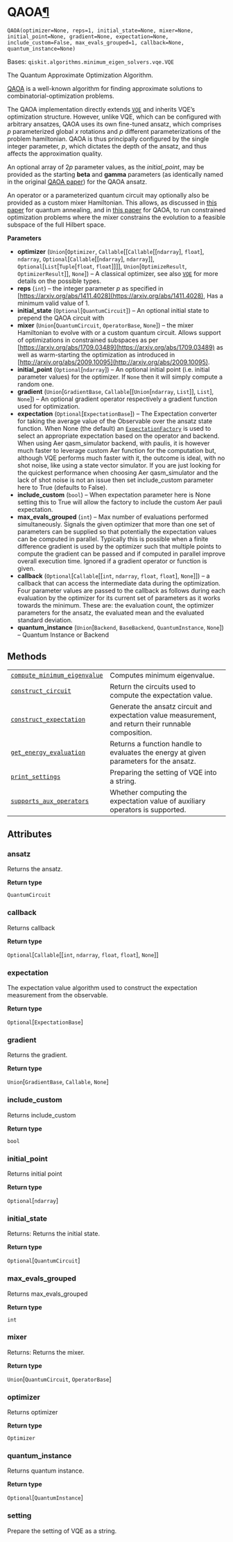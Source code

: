# QAOA[¶](#qaoa "Permalink to this headline")

<span id="undefined" />

`QAOA(optimizer=None, reps=1, initial_state=None, mixer=None, initial_point=None, gradient=None, expectation=None, include_custom=False, max_evals_grouped=1, callback=None, quantum_instance=None)`

Bases: `qiskit.algorithms.minimum_eigen_solvers.vqe.VQE`

The Quantum Approximate Optimization Algorithm.

[QAOA](https://arxiv.org/abs/1411.4028) is a well-known algorithm for finding approximate solutions to combinatorial-optimization problems.

The QAOA implementation directly extends [`VQE`](qiskit.algorithms.VQE#qiskit.algorithms.VQE "qiskit.algorithms.VQE") and inherits VQE’s optimization structure. However, unlike VQE, which can be configured with arbitrary ansatzes, QAOA uses its own fine-tuned ansatz, which comprises $p$ parameterized global $x$ rotations and $p$ different parameterizations of the problem hamiltonian. QAOA is thus principally configured by the single integer parameter, *p*, which dictates the depth of the ansatz, and thus affects the approximation quality.

An optional array of $2p$ parameter values, as the *initial\_point*, may be provided as the starting **beta** and **gamma** parameters (as identically named in the original [QAOA paper](https://arxiv.org/abs/1411.4028)) for the QAOA ansatz.

An operator or a parameterized quantum circuit may optionally also be provided as a custom mixer Hamiltonian. This allows, as discussed in [this paper](https://doi.org/10.1103/PhysRevApplied.5.034007) for quantum annealing, and in [this paper](https://arxiv.org/abs/1709.03489) for QAOA, to run constrained optimization problems where the mixer constrains the evolution to a feasible subspace of the full Hilbert space.

**Parameters**

*   **optimizer** (`Union`\[`Optimizer`, `Callable`\[\[`Callable`\[\[`ndarray`], `float`], `ndarray`, `Optional`\[`Callable`\[\[`ndarray`], `ndarray`]], `Optional`\[`List`\[`Tuple`\[`float`, `float`]]]], `Union`\[`OptimizeResult`, `OptimizerResult`]], `None`]) – A classical optimizer, see also [`VQE`](qiskit.algorithms.VQE#qiskit.algorithms.VQE "qiskit.algorithms.VQE") for more details on the possible types.
*   **reps** (`int`) – the integer parameter $p$ as specified in [https://arxiv.org/abs/1411.4028](https://arxiv.org/abs/1411.4028), Has a minimum valid value of 1.
*   **initial\_state** (`Optional`\[`QuantumCircuit`]) – An optional initial state to prepend the QAOA circuit with
*   **mixer** (`Union`\[`QuantumCircuit`, `OperatorBase`, `None`]) – the mixer Hamiltonian to evolve with or a custom quantum circuit. Allows support of optimizations in constrained subspaces as per [https://arxiv.org/abs/1709.03489](https://arxiv.org/abs/1709.03489) as well as warm-starting the optimization as introduced in [http://arxiv.org/abs/2009.10095](http://arxiv.org/abs/2009.10095).
*   **initial\_point** (`Optional`\[`ndarray`]) – An optional initial point (i.e. initial parameter values) for the optimizer. If `None` then it will simply compute a random one.
*   **gradient** (`Union`\[`GradientBase`, `Callable`\[\[`Union`\[`ndarray`, `List`]], `List`], `None`]) – An optional gradient operator respectively a gradient function used for optimization.
*   **expectation** (`Optional`\[`ExpectationBase`]) – The Expectation converter for taking the average value of the Observable over the ansatz state function. When None (the default) an [`ExpectationFactory`](qiskit.opflow.expectations.ExpectationFactory#qiskit.opflow.expectations.ExpectationFactory "qiskit.opflow.expectations.ExpectationFactory") is used to select an appropriate expectation based on the operator and backend. When using Aer qasm\_simulator backend, with paulis, it is however much faster to leverage custom Aer function for the computation but, although VQE performs much faster with it, the outcome is ideal, with no shot noise, like using a state vector simulator. If you are just looking for the quickest performance when choosing Aer qasm\_simulator and the lack of shot noise is not an issue then set include\_custom parameter here to True (defaults to False).
*   **include\_custom** (`bool`) – When expectation parameter here is None setting this to True will allow the factory to include the custom Aer pauli expectation.
*   **max\_evals\_grouped** (`int`) – Max number of evaluations performed simultaneously. Signals the given optimizer that more than one set of parameters can be supplied so that potentially the expectation values can be computed in parallel. Typically this is possible when a finite difference gradient is used by the optimizer such that multiple points to compute the gradient can be passed and if computed in parallel improve overall execution time. Ignored if a gradient operator or function is given.
*   **callback** (`Optional`\[`Callable`\[\[`int`, `ndarray`, `float`, `float`], `None`]]) – a callback that can access the intermediate data during the optimization. Four parameter values are passed to the callback as follows during each evaluation by the optimizer for its current set of parameters as it works towards the minimum. These are: the evaluation count, the optimizer parameters for the ansatz, the evaluated mean and the evaluated standard deviation.
*   **quantum\_instance** (`Union`\[`Backend`, `BaseBackend`, `QuantumInstance`, `None`]) – Quantum Instance or Backend

## Methods

|                                                                                                                                                                                         |                                                                                                       |
| --------------------------------------------------------------------------------------------------------------------------------------------------------------------------------------- | ----------------------------------------------------------------------------------------------------- |
| [`compute_minimum_eigenvalue`](qiskit.algorithms.QAOA.compute_minimum_eigenvalue#qiskit.algorithms.QAOA.compute_minimum_eigenvalue "qiskit.algorithms.QAOA.compute_minimum_eigenvalue") | Computes minimum eigenvalue.                                                                          |
| [`construct_circuit`](qiskit.algorithms.QAOA.construct_circuit#qiskit.algorithms.QAOA.construct_circuit "qiskit.algorithms.QAOA.construct_circuit")                                     | Return the circuits used to compute the expectation value.                                            |
| [`construct_expectation`](qiskit.algorithms.QAOA.construct_expectation#qiskit.algorithms.QAOA.construct_expectation "qiskit.algorithms.QAOA.construct_expectation")                     | Generate the ansatz circuit and expectation value measurement, and return their runnable composition. |
| [`get_energy_evaluation`](qiskit.algorithms.QAOA.get_energy_evaluation#qiskit.algorithms.QAOA.get_energy_evaluation "qiskit.algorithms.QAOA.get_energy_evaluation")                     | Returns a function handle to evaluates the energy at given parameters for the ansatz.                 |
| [`print_settings`](qiskit.algorithms.QAOA.print_settings#qiskit.algorithms.QAOA.print_settings "qiskit.algorithms.QAOA.print_settings")                                                 | Preparing the setting of VQE into a string.                                                           |
| [`supports_aux_operators`](qiskit.algorithms.QAOA.supports_aux_operators#qiskit.algorithms.QAOA.supports_aux_operators "qiskit.algorithms.QAOA.supports_aux_operators")                 | Whether computing the expectation value of auxiliary operators is supported.                          |

## Attributes

<span id="undefined" />

### ansatz

Returns the ansatz.

**Return type**

`QuantumCircuit`

<span id="undefined" />

### callback

Returns callback

**Return type**

`Optional`\[`Callable`\[\[`int`, `ndarray`, `float`, `float`], `None`]]

<span id="undefined" />

### expectation

The expectation value algorithm used to construct the expectation measurement from the observable.

**Return type**

`Optional`\[`ExpectationBase`]

<span id="undefined" />

### gradient

Returns the gradient.

**Return type**

`Union`\[`GradientBase`, `Callable`, `None`]

<span id="undefined" />

### include\_custom

Returns include\_custom

**Return type**

`bool`

<span id="undefined" />

### initial\_point

Returns initial point

**Return type**

`Optional`\[`ndarray`]

<span id="undefined" />

### initial\_state

Returns: Returns the initial state.

**Return type**

`Optional`\[`QuantumCircuit`]

<span id="undefined" />

### max\_evals\_grouped

Returns max\_evals\_grouped

**Return type**

`int`

<span id="undefined" />

### mixer

Returns: Returns the mixer.

**Return type**

`Union`\[`QuantumCircuit`, `OperatorBase`]

<span id="undefined" />

### optimizer

Returns optimizer

**Return type**

`Optimizer`

<span id="undefined" />

### quantum\_instance

Returns quantum instance.

**Return type**

`Optional`\[`QuantumInstance`]

<span id="undefined" />

### setting

Prepare the setting of VQE as a string.
